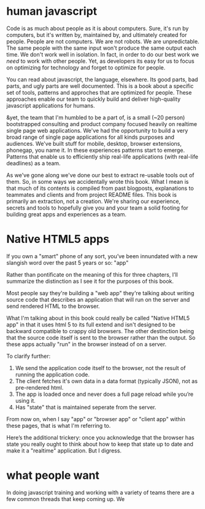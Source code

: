 # human javascript

Code is as much about people as it is about computers. Sure, it's run by computers, but it's written by, maintained by, and ultimately created for people. People are not computers. We are not robots. We are unpredictable. The same people with the same input won't produce the same output each time. We don't work well in isolation. In fact, in order to do our best work we *need* to work with other people. Yet, as developers its easy for us to focus on optimizing for technology and forget to optimize for people.

You can read about javascript, the language, elsewhere. Its good parts, bad parts, and ugly parts are well documented. This is a book about a specific set of tools, patterns and approches that are optimized for people. These approaches enable our team to quickly build and deliver high-quality javascript applications for humans.

&yet, the team that I'm humbled to be a part of, is a small (~20 person) bootstrapped consulting and product company focused heavily on realtime single page web applications. We've had the opportunity to build a very broad range of single page applications for all kinds purposes and audiences. We've built stuff for mobile, desktop, browser extensions, phonegap, you name it. In these experiences patterns start to emerge. Patterns that enable us to efficiently ship real-life applications (with real-life deadlines) as a team.

As we've gone along we've done our best to extract re-usable tools out of them. So, in some ways we accidentally wrote this book. What I mean is that much of its contents is compiled from past blogposts, explanations to teammates and clients and from project README files. This book is primarily an extraction, not a creation. We're sharing our experience, secrets and tools to hopefully give you and your team a solid footing for building great apps and experiences as a team.


# Native HTML5 apps

If you own a "smart" phone of any sort, you’ve been innundated with a new slangish word over the past 5 years or so: "app"

Rather than pontificate on the meaning of this for three chapters, I’ll summarize the distinction as I see it for the purposes of this book. 

Most people say they're building a "web app" they're talking about writing source code that describes an application that will run on the server and send rendered HTML to the browser.

What I'm talking about in this book could really be called "Native HTML5 app" in that it uses html 5 to its full extend and isn't designed to be backward compatible to crappy old browsers. The other destinction being that the source code itself is sent to the browser rather than the output. So these apps actually "run" in the browser instead of on a server.

To clarify further:

1. We send the application code itself to the browser, not the result of running the application code.
1. The client fetches it's own data in a data format (typically JSON), not as pre-rendered html.
1. The app is loaded once and never does a full page reload while you’re using it.
1. Has "state" that is maintained seperate from the server.

From now on, when I say "app" or "browser app" or "client app" within these pages, that is what I'm referring to.

Here’s the additional trickery: once you acknowledge that the browser has state you really ought to think about how to keep that state up to date and make it a "realtime" application. But I digress. 

# 


# what people want

In doing javascript training and working with a variety of teams there are a few common threads that keep coming up. We

